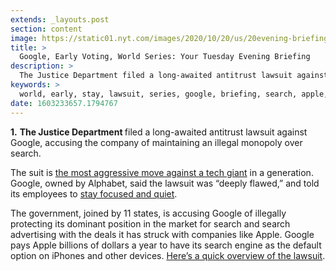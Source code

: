 ```yaml
--- 
extends: _layouts.post 
section: content 
image: https://static01.nyt.com/images/2020/10/20/us/20evening-briefing-google/20evening-briefing-google-facebookJumbo.jpg 
title: > 
  Google, Early Voting, World Series: Your Tuesday Evening Briefing 
description: > 
  The Justice Department filed a long-awaited antitrust lawsuit against Google, accusing the company of maintaining an illegal monopoly over search.The suit is the most aggressive move against a tech giant in a generation.Google, owned by Alphabet, said the lawsuit was “deeply flawed,” and told its employees to stay focused and quiet.The government, joined by 11 states, is accusing Google of illegally protecting its dominant position in the market for search and search advertising with the deals it has struck with companies like Apple.Google pays Apple billions of dollars a year to have its search engine as the default option on iPhones and other devices. 
keywords: > 
  world, early, stay, lawsuit, series, google, briefing, search, apple, voting, tech, told, evening, accusing, suit, struck 
date: 1603233657.1794767 
--- 
```

<div><p class="css-158dogj evys1bk0"><strong class="css-8qgvsz ebyp5n10">1.</strong> <strong class="css-8qgvsz ebyp5n10">The Justice Department </strong>filed a long-awaited antitrust lawsuit against Google, accusing the company of maintaining an illegal monopoly over search.</p><p class="css-158dogj evys1bk0">The suit is <a class="css-1g7m0tk" href="https://www.nytimes.com/2020/10/20/technology/google-antitrust.html" title="">the most aggressive move against a tech giant</a> in a generation. Google, owned by Alphabet, said the lawsuit was &#8220;deeply flawed,&#8221; and told its employees to <a class="css-1g7m0tk" href="https://www.nytimes.com/live/2020/10/20/business/us-economy-coronavirus/google-tells-employees-to-stay-focused-and-stay-quiet" title="">stay focused and quiet</a>.</p><p class="css-158dogj evys1bk0">The government, joined by 11 states, is accusing Google of illegally protecting its dominant position in the market for search and search advertising with the deals it has struck with companies like Apple. Google pays Apple billions of dollars a year to have its search engine as the default option on iPhones and other devices. <a class="css-1g7m0tk" href="https://www.nytimes.com/2020/10/20/technology/antitrust-google.html" title="">Here&#8217;s a quick overview of the lawsuit</a>.</p></div>